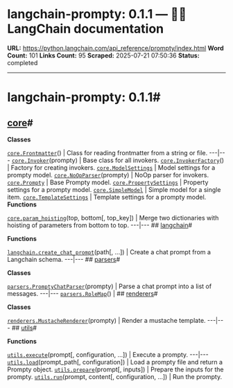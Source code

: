 # langchain-prompty: 0.1.1 — 🦜🔗 LangChain  documentation

**URL:** https://python.langchain.com/api_reference/prompty/index.html
**Word Count:** 101
**Links Count:** 95
**Scraped:** 2025-07-21 07:50:36
**Status:** completed

---

# langchain-prompty: 0.1.1\#

## [core](https://python.langchain.com/api_reference/prompty/core.html#langchain-prompty-core)\#

**Classes**

[`core.Frontmatter`](https://python.langchain.com/api_reference/prompty/core/langchain_prompty.core.Frontmatter.html#langchain_prompty.core.Frontmatter "langchain_prompty.core.Frontmatter")\(\) | Class for reading frontmatter from a string or file.   ---|---   [`core.Invoker`](https://python.langchain.com/api_reference/prompty/core/langchain_prompty.core.Invoker.html#langchain_prompty.core.Invoker "langchain_prompty.core.Invoker")\(prompty\) | Base class for all invokers.   [`core.InvokerFactory`](https://python.langchain.com/api_reference/prompty/core/langchain_prompty.core.InvokerFactory.html#langchain_prompty.core.InvokerFactory "langchain_prompty.core.InvokerFactory")\(\) | Factory for creating invokers.   [`core.ModelSettings`](https://python.langchain.com/api_reference/prompty/core/langchain_prompty.core.ModelSettings.html#langchain_prompty.core.ModelSettings "langchain_prompty.core.ModelSettings") | Model settings for a prompty model.   [`core.NoOpParser`](https://python.langchain.com/api_reference/prompty/core/langchain_prompty.core.NoOpParser.html#langchain_prompty.core.NoOpParser "langchain_prompty.core.NoOpParser")\(prompty\) | NoOp parser for invokers.   [`core.Prompty`](https://python.langchain.com/api_reference/prompty/core/langchain_prompty.core.Prompty.html#langchain_prompty.core.Prompty "langchain_prompty.core.Prompty") | Base Prompty model.   [`core.PropertySettings`](https://python.langchain.com/api_reference/prompty/core/langchain_prompty.core.PropertySettings.html#langchain_prompty.core.PropertySettings "langchain_prompty.core.PropertySettings") | Property settings for a prompty model.   [`core.SimpleModel`](https://python.langchain.com/api_reference/prompty/core/langchain_prompty.core.SimpleModel.html#langchain_prompty.core.SimpleModel "langchain_prompty.core.SimpleModel") | Simple model for a single item.   [`core.TemplateSettings`](https://python.langchain.com/api_reference/prompty/core/langchain_prompty.core.TemplateSettings.html#langchain_prompty.core.TemplateSettings "langchain_prompty.core.TemplateSettings") | Template settings for a prompty model.      **Functions**

[`core.param_hoisting`](https://python.langchain.com/api_reference/prompty/core/langchain_prompty.core.param_hoisting.html#langchain_prompty.core.param_hoisting "langchain_prompty.core.param_hoisting")\(top, bottom\[, top\_key\]\) | Merge two dictionaries with hoisting of parameters from bottom to top.   ---|---      ## [langchain](https://python.langchain.com/api_reference/prompty/langchain.html#langchain-prompty-langchain)\#

**Functions**

[`langchain.create_chat_prompt`](https://python.langchain.com/api_reference/prompty/langchain/langchain_prompty.langchain.create_chat_prompt.html#langchain_prompty.langchain.create_chat_prompt "langchain_prompty.langchain.create_chat_prompt")\(path\[, ...\]\) | Create a chat prompt from a Langchain schema.   ---|---      ## [parsers](https://python.langchain.com/api_reference/prompty/parsers.html#langchain-prompty-parsers)\#

**Classes**

[`parsers.PromptyChatParser`](https://python.langchain.com/api_reference/prompty/parsers/langchain_prompty.parsers.PromptyChatParser.html#langchain_prompty.parsers.PromptyChatParser "langchain_prompty.parsers.PromptyChatParser")\(prompty\) | Parse a chat prompt into a list of messages.   ---|---   [`parsers.RoleMap`](https://python.langchain.com/api_reference/prompty/parsers/langchain_prompty.parsers.RoleMap.html#langchain_prompty.parsers.RoleMap "langchain_prompty.parsers.RoleMap")\(\) |       ## [renderers](https://python.langchain.com/api_reference/prompty/renderers.html#langchain-prompty-renderers)\#

**Classes**

[`renderers.MustacheRenderer`](https://python.langchain.com/api_reference/prompty/renderers/langchain_prompty.renderers.MustacheRenderer.html#langchain_prompty.renderers.MustacheRenderer "langchain_prompty.renderers.MustacheRenderer")\(prompty\) | Render a mustache template.   ---|---      ## [utils](https://python.langchain.com/api_reference/prompty/utils.html#langchain-prompty-utils)\#

**Functions**

[`utils.execute`](https://python.langchain.com/api_reference/prompty/utils/langchain_prompty.utils.execute.html#langchain_prompty.utils.execute "langchain_prompty.utils.execute")\(prompt\[, configuration, ...\]\) | Execute a prompty.   ---|---   [`utils.load`](https://python.langchain.com/api_reference/prompty/utils/langchain_prompty.utils.load.html#langchain_prompty.utils.load "langchain_prompty.utils.load")\(prompt\_path\[, configuration\]\) | Load a prompty file and return a Prompty object.   [`utils.prepare`](https://python.langchain.com/api_reference/prompty/utils/langchain_prompty.utils.prepare.html#langchain_prompty.utils.prepare "langchain_prompty.utils.prepare")\(prompt\[, inputs\]\) | Prepare the inputs for the prompty.   [`utils.run`](https://python.langchain.com/api_reference/prompty/utils/langchain_prompty.utils.run.html#langchain_prompty.utils.run "langchain_prompty.utils.run")\(prompt, content\[, configuration, ...\]\) | Run the prompty.